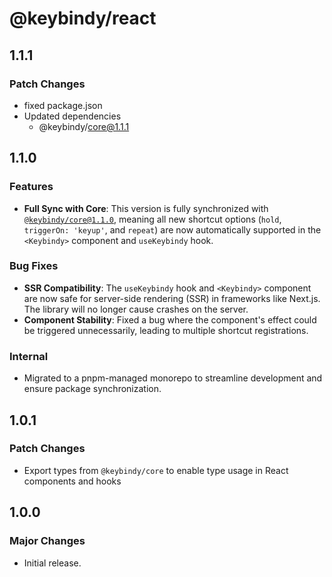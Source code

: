 # @keybindy/react

## 1.1.1

### Patch Changes

- fixed package.json
- Updated dependencies
  - @keybindy/core@1.1.1

## 1.1.0

### Features

- **Full Sync with Core**: This version is fully synchronized with [`@keybindy/core@1.1.0`](https://github.com/keybindyjs/keybindy/blob/main/packages/core/CHANGELOG.md), meaning all new shortcut options (`hold`, `triggerOn: 'keyup'`, and `repeat`) are now automatically supported in the `<Keybindy>` component and `useKeybindy` hook.

### Bug Fixes

- **SSR Compatibility**: The `useKeybindy` hook and `<Keybindy>` component are now safe for server-side rendering (SSR) in frameworks like Next.js. The library will no longer cause crashes on the server.
- **Component Stability**: Fixed a bug where the component's effect could be triggered unnecessarily, leading to multiple shortcut registrations.

### Internal

- Migrated to a pnpm-managed monorepo to streamline development and ensure package synchronization.

## 1.0.1

### Patch Changes

- Export types from `@keybindy/core` to enable type usage in React components and hooks

## 1.0.0

### Major Changes

- Initial release.
